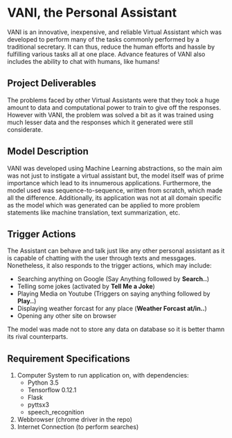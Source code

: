 # VANI, the Personal Assistant

VANI is an innovative, inexpensive, and reliable Virtual Assistant which was developed to perform many of the tasks commonly performed by a traditional secretary. It can thus, reduce the human efforts and hassle by fulfilling various tasks all at one place. Advance features of VANI also includes the ability to chat with humans, like humans!

## Project Deliverables

The problems faced by other Virtual Assistants were that they took a huge amount to data and computational power to train to give off the responses. However with VANI, the problem was solved a bit as it was trained using much lesser data and the responses which it generated were still considerate. 

## Model Description

VANI was developed using Machine Learning abstractions, so the main aim was not just to instigate a virtual assistant but, the model itself was of prime importance which lead to its innumerous applications. Furthermore, the model used was sequence-to-sequence, written from scratch, which made all the  difference. Additionally, its application was not at all domain specific as the model which was generated can be applied to more problem statements like machine translation, text summarization, etc. 

## Trigger Actions

The Assistant can behave and talk just like any other personal assistant as it is capable of chatting with the user through texts and messgages. Nonetheless, it also responds to the trigger actions, which may include:

- Searching anything on Google (Say Anything followed by **Search..**)
- Telling some jokes (activated by **Tell Me a Joke**)
- Playing Media on Youtube (Triggers on saying anything followed by **Play..**)
- Displaying weather forcast for any place (**Weather Forcast at/in..**)
- Opening any other site on browser

The model was made not to store any data on database so it is better thamn its rival counterparts.

## Requirement Specifications

1. Computer System to run application on, with dependencies:
   - Python 3.5
   - Tensorflow 0.12.1
   - Flask
   - pyttsx3
   - speech_recognition
2. Webbrowser (chrome driver in the repo)
3. Internet Connection (to perform searches)
